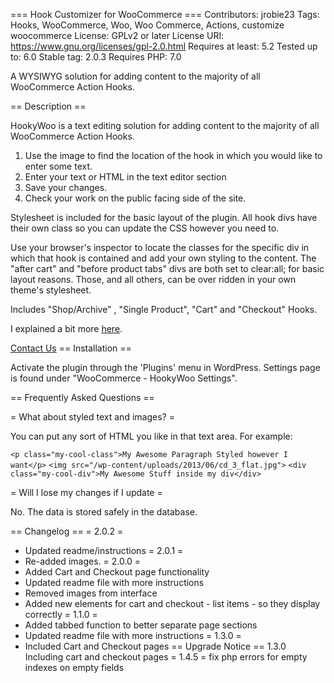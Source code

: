 === Hook Customizer for WooCommerce ===
Contributors: jrobie23
Tags: Hooks, WooCommerce, Woo, Woo Commerce, Actions, customize woocommerce
License: GPLv2 or later
License URI: https://www.gnu.org/licenses/gpl-2.0.html
Requires at least: 5.2
Tested up to: 6.0
Stable tag: 2.0.3
Requires PHP: 7.0


A WYSIWYG solution for adding content to the majority of all WooCommerce Action Hooks.

== Description ==

HookyWoo is a text editing solution for adding content to the majority of all WooCommerce Action Hooks.

1. Use the image to find the location of the hook in which you would like to enter some text.
2. Enter your text or HTML in the text editor section
3. Save your changes.
4. Check your work on the public facing side of the site.

Stylesheet is included for the basic layout of the plugin.
All hook divs have their own class so you can update the CSS however you need to.

Use your browser's inspector to locate the classes for the specific div in which that hook is contained and add your own styling to the content.
The "after cart" and "before product tabs" divs are both set to clear:all; for basic layout reasons. Those, and all others, can be over ridden in your own theme's stylesheet.

Includes "Shop/Archive" , "Single Product", "Cart" and "Checkout" Hooks.

I explained a bit more <a href="https://madcowweb.com/hooky-woo-woocommerce-hooks-customizer/" target="_blank">here</a>.

<a href="https://madcowweb.com/contact-us/" target="_blank">Contact Us</a>
== Installation ==

Activate the plugin through the 'Plugins' menu in WordPress.
Settings page is found under "WooCommerce - HookyWoo Settings".

== Frequently Asked Questions ==

= What about styled text and images? =

You can put any sort of HTML you like in that text area.
For example:

`<p class="my-cool-class">My Awesome Paragraph Styled however I want</p>`
`<img src="/wp-content/uploads/2013/06/cd_3_flat.jpg">`
`<div class="my-cool-div">My Awesome Stuff inside my div</div>`

= Will I lose my changes if I update =

No. The data is stored safely in the database.

== Changelog ==
= 2.0.2 =
* Updated readme/instructions
= 2.0.1 =
* Re-added images.
= 2.0.0 =
* Added Cart and Checkout page functionality
* Updated readme file with more instructions
* Removed images from interface
* Added new elements for cart and checkout - list items - so they display correctly
= 1.1.0 =
* Added tabbed function to better separate page sections
* Updated readme file with more instructions
= 1.3.0 =
* Included Cart and Checkout pages
== Upgrade Notice ==
1.3.0
Including cart and checkout pages
= 1.4.5 =
fix php errors for empty indexes on empty fields